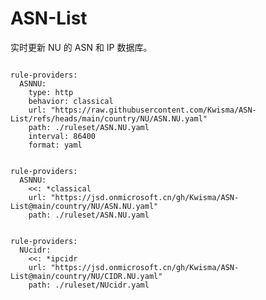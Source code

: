 
# ASN-List

实时更新 NU 的 ASN 和 IP 数据库。

<pre><code class="language-javascript">
rule-providers:
  ASNNU:
    type: http
    behavior: classical
    url: "https://raw.githubusercontent.com/Kwisma/ASN-List/refs/heads/main/country/NU/ASN.NU.yaml"
    path: ./ruleset/ASN.NU.yaml
    interval: 86400
    format: yaml
</code></pre>

<pre><code class="language-javascript">
rule-providers:
  ASNNU:
    <<: *classical
    url: "https://jsd.onmicrosoft.cn/gh/Kwisma/ASN-List@main/country/NU/ASN.NU.yaml"
    path: ./ruleset/ASN.NU.yaml
</code></pre>

<pre><code class="language-javascript">
rule-providers:
  NUcidr:
    <<: *ipcidr
    url: "https://jsd.onmicrosoft.cn/gh/Kwisma/ASN-List@main/country/NU/CIDR.NU.yaml"
    path: ./ruleset/NUcidr.yaml
</code></pre>